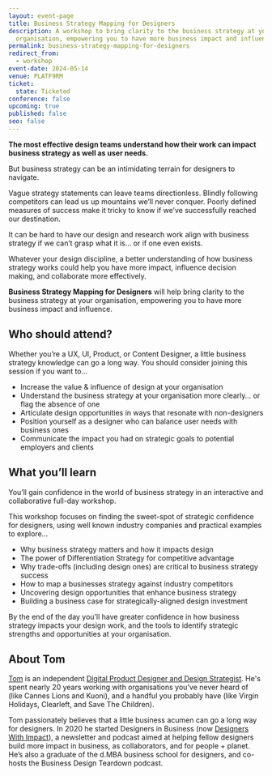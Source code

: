 ```yaml
---
layout: event-page
title: Business Strategy Mapping for Designers
description: A workshop to bring clarity to the business strategy at your
  organisation, empowering you to have more business impact and influence
permalink: business-strategy-mapping-for-designers
redirect_from:
  - workshop
event-date: 2024-05-14
venue: PLATF9RM
ticket:
  state: Ticketed
conference: false
upcoming: true
published: false
seo: false
---
```

**The most effective design teams understand how their work can impact business strategy as well as user needs.**

But business strategy can be an intimidating terrain for designers to navigate.

Vague strategy statements can leave teams directionless. Blindly following competitors can lead us up mountains we’ll never conquer. Poorly defined measures of success make it tricky to know if we’ve successfully reached our destination.

It can be hard to have our design and research work align with business strategy if we can’t grasp what it is… or if one even exists. 

Whatever your design discipline, a better understanding of how business strategy works could help you have more impact, influence decision making, and collaborate more effectively. 

**Business Strategy Mapping for Designers** will help bring clarity to the business strategy at your organisation, empowering you to have more business impact and influence.

## Who should attend?

Whether you’re a UX, UI, Product, or Content Designer, a little business strategy knowledge can go a long way. You should consider joining this session if you want to…

* Increase the value & influence of design at your organisation
* Understand the business strategy at your organisation more clearly… or flag the absence of one
* Articulate design opportunities in ways that resonate with non-designers
* Position yourself as a designer who can balance user needs with business ones
* Communicate the impact you had on strategic goals to potential employers and clients

## What you’ll learn

You’ll gain confidence in the world of business strategy in an interactive and collaborative full-day workshop.

This workshop focuses on finding the sweet-spot of strategic confidence for designers, using well known industry companies and practical examples to explore…

* Why business strategy matters and how it impacts design
* The power of Differentiation Strategy for competitive advantage 
* Why trade-offs (including design ones) are critical to business strategy success
* How to map a businesses strategy against industry competitors
* Uncovering design opportunities that enhance business strategy
* Building a business case for strategically-aligned design investment

By the end of the day you’ll have greater confidence in how business strategy impacts your design work, and the tools to identify strategic strengths and opportunities at your organisation.

## About Tom

[Tom](https://www.linkedin.com/in/thomasprioruk/) is an independent [Digital Product Designer and Design Strategist](https://www.thomasprior.co.uk/). He's spent nearly 20 years working with organisations you've never heard of (like Cannes Lions and Kuoni), and a handful you probably have (like Virgin Holidays, Clearleft, and Save The Children).

Tom passionately believes that a little business acumen can go a long way for designers. In 2020 he started Designers in Business (now [Designers With Impact](https://www.designerswithimpact.com/)), a newsletter and podcast aimed at helping fellow designers build more impact in business, as collaborators, and for people + planet. He’s also a graduate of the d.MBA business school for designers, and co-hosts the Business Design Teardown podcast.